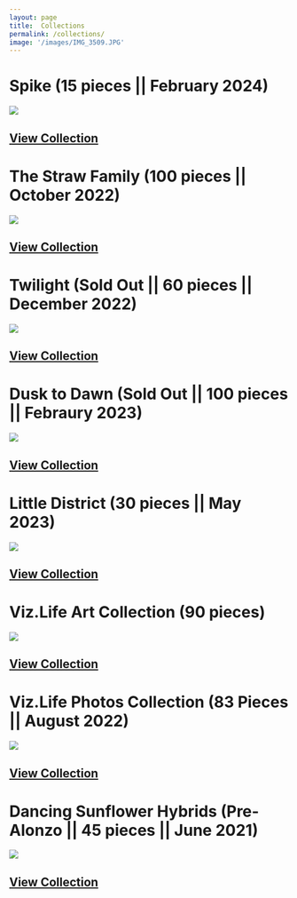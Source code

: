 ```yaml
---
layout: page
title:  Collections
permalink: /collections/
image: '/images/IMG_3509.JPG'
---
```

# Spike (15 pieces || February 2024)
![](/images/spike.jpg) 
## [View Collection](https://www.jpg.store/collection/spike)

# The Straw Family (100 pieces || October 2022)
![](/images/the-straw-family/43.jpg) 
## [View Collection](https://www.jpg.store/collection/thestrawfamily)

# Twilight (Sold Out || 60 pieces || December 2022)
![](/images/new_collection_10x6_.jpg) 
## [View Collection](https://www.jpg.store/collection/twilight)

# Dusk to Dawn (Sold Out || 100 pieces || Febraury 2023)
![](/images/10x10-dusk-to-dawn.jpg) 
## [View Collection](https://www.jpg.store/collection/dusktodawn) 

# Little District (30 pieces || May 2023)
![](/images/little-district-live.jpg)
## [View Collection](https://www.jpg.store/collection/littledistrict) 

# Viz.Life Art Collection (90 pieces)
![](/images/art-collection/120800px.jpg) 
## [View Collection](https://www.jpg.store/collection/vizlifeartcollection)

# Viz.Life Photos Collection (83 Pieces || August 2022)
![](/images/photography/cnfts/VizDotLifePhotographySeriesOne0035resized_25.jpg) 
## [View Collection](https://www.jpg.store/collection/vizlifephotoscollection)

# Dancing Sunflower Hybrids (Pre-Alonzo || 45 pieces || June 2021)
![](/images/dancing_sunflower.jpg) 
## [View Collection](https://www.jpg.store/collection/vizlifedancingsunflowerhybrids)



